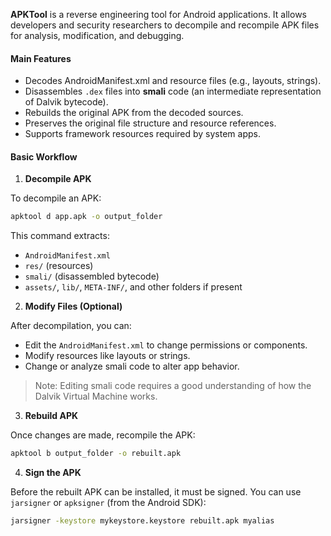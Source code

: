 **APKTool** is a reverse engineering tool for Android applications. It allows developers and security researchers to decompile and recompile APK files for analysis, modification, and debugging.

#### Main Features

- Decodes AndroidManifest.xml and resource files (e.g., layouts, strings).
- Disassembles `.dex` files into **smali** code (an intermediate representation of Dalvik bytecode).
- Rebuilds the original APK from the decoded sources.
- Preserves the original file structure and resource references.
- Supports framework resources required by system apps.

#### Basic Workflow

1. **Decompile APK**

To decompile an APK:

```bash
apktool d app.apk -o output_folder
```

This command extracts:

- `AndroidManifest.xml`
- `res/` (resources)
- `smali/` (disassembled bytecode)
- `assets/`, `lib/`, `META-INF/`, and other folders if present

2. **Modify Files (Optional)**

After decompilation, you can:

- Edit the `AndroidManifest.xml` to change permissions or components.
- Modify resources like layouts or strings.
- Change or analyze smali code to alter app behavior.

> Note: Editing smali code requires a good understanding of how the Dalvik Virtual Machine works.

3. **Rebuild APK**

Once changes are made, recompile the APK:
```bash
apktool b output_folder -o rebuilt.apk
```

4. **Sign the APK**

Before the rebuilt APK can be installed, it must be signed. You can use `jarsigner` or `apksigner` (from the Android SDK):

```bash
jarsigner -keystore mykeystore.keystore rebuilt.apk myalias
```